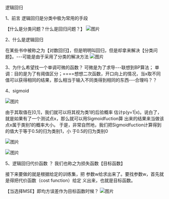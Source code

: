 逻辑回归

1、前言
逻辑回归是分类中极为常用的手段

【什么是分类问题？什么是回归问题？】
![图片](https://user-images.githubusercontent.com/38878365/180575926-94aa3b11-a6c1-411b-ade7-02c446d1cc41.png)



2、什么是逻辑回归

在某些书中被称之为【对数回归】，但是明明叫回归，但是却拿来解决【分类问题】。---可能是由于采用了分类的解决方法
![图片](https://user-images.githubusercontent.com/38878365/180575488-cf4efd92-5a23-4d52-bd4a-ccd48718e1f0.png)



3、为什么希望找一个单调可微的函数？
可微是为了求导---联想到BP算法；
单调：目的是为了有阈值区分；====想想二次函数，开口向上的情况，当x取不同值可以获得相同的结果，那么相当于输入不同类得到相同的东西---合理吗？？


4、sigmoid

![图片](https://user-images.githubusercontent.com/38878365/180576390-dad74910-e393-4da0-aebc-e52c5016eb8d.png)

由于其取值在[0,1]，我们就可以将其视为类1的后验概率
估计p(y=1|x)。说白了，就是如果有了一个测试点x，那么就可以用Sigmoidfuction算
出来的结果来当做该点x属于类别1的概率大小。
于是，非常自然地，我们把Sigmoidfuction计算得到的值大于等于0.5的归为类别1，小
于0.5的归为类别0

![图片](https://user-images.githubusercontent.com/38878365/180576566-e371c633-1ab1-4995-a75f-8ddde42a534b.png)

![图片](https://user-images.githubusercontent.com/38878365/180576590-36befcb2-1b5d-4542-9be5-c02a114527b8.png)



5、逻辑回归代价函数 ？  我们也称之为损失函数【目标函数】

接下来要做的就是根据给定的训练集，把
参数w给求出来了。要找参数w，首先就是得把代价函数（cost function）给定
义出来，也就是目标函数。

【当选择MSE】即均方误差作为目标函数时候？
![图片](https://user-images.githubusercontent.com/38878365/180576839-0419e2fa-deed-4b51-9eac-f8fc6341d780.png)


